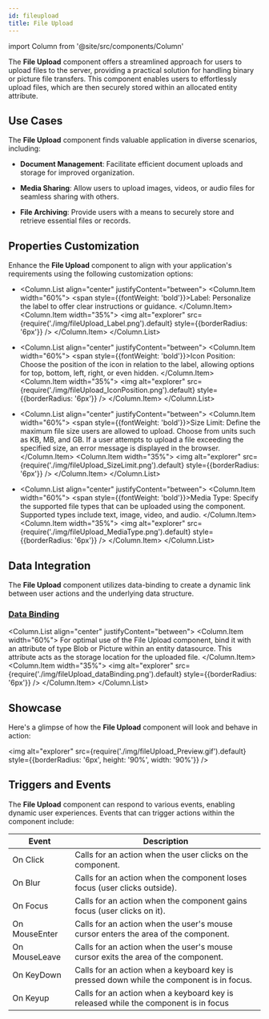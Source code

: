 ```yaml
---
id: fileupload
title: File Upload
---
```

import Column from '@site/src/components/Column'


The **File Upload** component offers a streamlined approach for users to upload files to the server, providing a practical solution for handling binary or picture file transfers. This component enables users to effortlessly upload files, which are then securely stored within an allocated entity attribute.



## Use Cases

The **File Upload** component finds valuable application in diverse scenarios, including:

- **Document Management**: Facilitate efficient document uploads and storage for improved organization.

- **Media Sharing**: Allow users to upload images, videos, or audio files for seamless sharing with others.

- **File Archiving**: Provide users with a means to securely store and retrieve essential files or records.



## Properties Customization

Enhance the **File Upload** component to align with your application's requirements using the following customization options:

- <Column.List align="center" justifyContent="between">
	<Column.Item width="60%">
        <span style={{fontWeight: 'bold'}}>Label</span>: Personalize the label to offer clear instructions or guidance.
	</Column.Item>
	<Column.Item width="35%">
        <img alt="explorer" src={require('./img/fileUpload_Label.png').default} style={{borderRadius: '6px'}} />
	</Column.Item>
</Column.List>

- <Column.List align="center" justifyContent="between">
	<Column.Item width="60%">
        <span style={{fontWeight: 'bold'}}>Icon Position</span>: Choose the position of the icon in relation to the label, allowing options for top, bottom, left, right, or even hidden.
	</Column.Item>
	<Column.Item width="35%">
        <img alt="explorer" src={require('./img/fileUpload_IconPosition.png').default} style={{borderRadius: '6px'}} />
	</Column.Item>
</Column.List>


- <Column.List align="center" justifyContent="between">
	<Column.Item width="60%">
        <span style={{fontWeight: 'bold'}}>Size Limit</span>: Define the maximum file size users are allowed to upload. Choose from units such as KB, MB, and GB. If a user attempts to upload a file exceeding the specified size, an error message is displayed in the browser.
	</Column.Item>
	<Column.Item width="35%">
        <img alt="explorer" src={require('./img/fileUpload_SizeLimit.png').default} style={{borderRadius: '6px'}} />
	</Column.Item>
</Column.List>

- <Column.List align="center" justifyContent="between">
	<Column.Item width="60%">
        <span style={{fontWeight: 'bold'}}>Media Type</span>: Specify the supported file types that can be uploaded using the component. Supported types include text, image, video, and audio.
	</Column.Item>
	<Column.Item width="35%">
        <img alt="explorer" src={require('./img/fileUpload_MediaType.png').default} style={{borderRadius: '6px'}} />
	</Column.Item>
</Column.List>


## Data Integration

The **File Upload** component utilizes data-binding to create a dynamic link between user actions and the underlying data structure. 

### <u>Data Binding</u>

<Column.List align="center" justifyContent="between">
	<Column.Item width="60%">
        For optimal use of the File Upload component, bind it with an attribute of type Blob or Picture within an entity datasource. This attribute acts as the storage location for the uploaded file.
	</Column.Item>
	<Column.Item width="35%">
        <img alt="explorer" src={require('./img/fileUpload_dataBinding.png').default} style={{borderRadius: '6px'}} />
	</Column.Item>
</Column.List>


## Showcase

Here's a glimpse of how the **File Upload** component will look and behave in action:

<img alt="explorer" src={require('./img/fileUpload_Preview.gif').default} style={{borderRadius: '6px', height: '90%', width: '90%'}} />


## Triggers and Events

The **File Upload** component can respond to various events, enabling dynamic user experiences. Events that can trigger actions within the component include:

|Event|Description|
|---|---|
|On Click| Calls for an action when the user clicks on the component. |
|On Blur| Calls for an action when the component loses focus (user clicks outside). |
|On Focus| Calls for an action when the component gains focus (user clicks on it). |
|On MouseEnter| Calls for an action when the user's mouse cursor enters the area of the component.|
|On MouseLeave| Calls for an action when the user's mouse cursor exits the area of the component.|
|On KeyDown| Calls for an action when a keyboard key is pressed down while the component is in focus. |
|On Keyup| Calls for an action when a keyboard key is released while the component is in focus|
